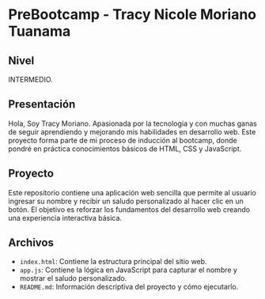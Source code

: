 # PreBootcamp - Tracy Nicole Moriano Tuanama

## Nivel
INTERMEDIO.

## Presentación
Hola, Soy Tracy Moriano.
Apasionada por la tecnología y con muchas ganas de seguir aprendiendo y mejorando mis habilidades en desarrollo web.
Este proyecto forma parte de mi proceso de inducción al bootcamp, donde pondré en práctica conocimientos básicos de HTML, CSS y JavaScript.

## Proyecto
Este repositorio contiene una aplicación web sencilla que permite al usuario ingresar su nombre y recibir un saludo personalizado al hacer clic en un botón.
El objetivo es reforzar los fundamentos del desarrollo web creando una experiencia interactiva básica.

## Archivos
- `index.html`: Contiene la estructura principal del sitio web.
- `app.js`: Contiene la lógica en JavaScript para capturar el nombre y mostrar el saludo personalizado.
- `README.md`: Información descriptiva del proyecto y cómo ejecutarlo.